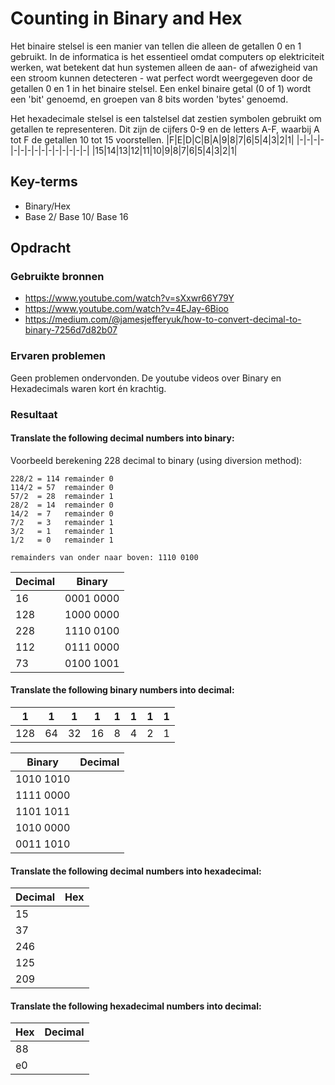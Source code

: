 # Counting in Binary and Hex

Het binaire stelsel is een manier van tellen die alleen de getallen 0 en 1 gebruikt. In de informatica is het essentieel omdat computers op elektriciteit werken, wat betekent dat hun systemen alleen de aan- of afwezigheid van een stroom kunnen detecteren - wat perfect wordt weergegeven door de getallen 0 en 1 in het binaire stelsel. Een enkel binaire getal (0 of 1) wordt een 'bit' genoemd, en groepen van 8 bits worden 'bytes' genoemd.

Het hexadecimale stelsel is een talstelsel dat zestien symbolen gebruikt om getallen te representeren. Dit zijn de cijfers 0-9 en de letters A-F, waarbij A tot F de getallen 10 tot 15 voorstellen. 
|F|E|D|C|B|A|9|8|7|6|5|4|3|2|1|
|-|-|-|-|-|-|-|-|-|-|-|-|-|-|-|
|15|14|13|12|11|10|9|8|7|6|5|4|3|2|1|

## Key-terms
- Binary/Hex
- Base 2/ Base 10/ Base 16


## Opdracht
### Gebruikte bronnen
- https://www.youtube.com/watch?v=sXxwr66Y79Y
- https://www.youtube.com/watch?v=4EJay-6Bioo
- https://medium.com/@jamesjefferyuk/how-to-convert-decimal-to-binary-7256d7d82b07

### Ervaren problemen
Geen problemen ondervonden. De youtube videos over Binary en Hexadecimals waren kort én krachtig.

### Resultaat


#### Translate the following decimal numbers into binary:

Voorbeeld berekening 228 decimal to binary (using diversion method):
```
228/2 = 114 remainder 0
114/2 = 57  remainder 0
57/2  = 28  remainder 1
28/2  = 14  remainder 0
14/2  = 7   remainder 0
7/2   = 3   remainder 1
3/2   = 1   remainder 1
1/2   = 0   remainder 1

remainders van onder naar boven: 1110 0100
```    


|Decimal|Binary|
|-|-|
|16|0001 0000|
|128|1000 0000|
|228|1110 0100|
|112|0111 0000|
|73|0100 1001|

#### Translate the following binary numbers into decimal:

|1|1|1|1|1|1|1|1|
|-|-|-|-|-|-|-|-|
128|64|32|16|8|4|2|1|

|Binary|Decimal|
|-|-|
|1010 1010||
|1111 0000||
|1101 1011
|1010 0000
|0011 1010

#### Translate the following decimal numbers into hexadecimal:
|Decimal|Hex|
|-|-|
|15||
|37||
|246
|125
|209

#### Translate the following hexadecimal numbers into decimal:

|Hex|Decimal|
|-|-|
|88||
|e0||

